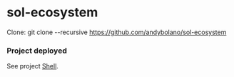 # sol-ecosystem

Clone: 
git clone --recursive https://github.com/andybolano/sol-ecosystem

### Project deployed
See project [Shell](https://sol-shell.netlify.app/).